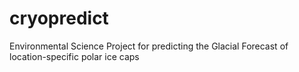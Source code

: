 # cryopredict
Environmental Science Project for predicting the Glacial Forecast of location-specific polar ice caps
